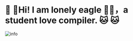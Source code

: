 # :wave: :wave:Hi! I am lonely eagle :eagle::eagle:，a student love compiler. :cat: :cat:

![info](https://github-readme-stats.vercel.app/api?username=linuxlonelyeagle&show_icons=true&count_private=true&hide=prs&theme=default_repocard)
